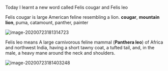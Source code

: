 Today I learnt a new word called Felis cougar and Felis leo 





Felis cougar is  large American feline resembling a lion. **cougar**, **mountain lion**, puma, catamount, panther, painter

![image-20200723181314723](E:\github\ninagu2010.github.io\images\image-20200723181314723.png)



Felis leo means  A large carnivorous feline mammal (**Panthera leo**) of Africa and northwest India, having a short tawny coat, a tufted tail, and, in the male, a heavy mane around the neck and shoulders.

![image-20200723181403248](E:\github\ninagu2010.github.io\images\image-20200723181403248.png)